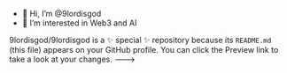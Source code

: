 - 👋 Hi, I’m @9lordisgod
- 👀 I’m interested in Web3 and AI
  
9lordisgod/9lordisgod is a ✨ special ✨ repository because its `README.md` (this file) appears on your GitHub profile.
You can click the Preview link to take a look at your changes.
--->
